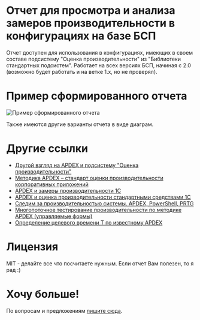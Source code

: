 # Отчет для просмотра и анализа замеров производительности в конфигурациях на базе БСП

Отчет доступен для использования в конфигурациях, имеющих в своем составе подсистему "Оценка производительности" из "Библиотеки стандартных подсистем". Работает на всех версиях БСП, начиная с 2.0 (возможно будет работать и на ветке 1.x, но не проверял).

# Пример сформированного отчета

![Пример сформированного отчета](https://github.com/YPermitin/PerformanceMeasurementsAnalyzer-for-1C-Enterprise-8.x/blob/master/media/%D0%9F%D1%80%D0%B8%D0%BC%D0%B5%D1%80%20%D1%81%D1%84%D0%BE%D1%80%D0%BC%D0%B8%D1%80%D0%BE%D0%B2%D0%B0%D0%BD%D0%BD%D0%BE%D0%B3%D0%BE%20%D0%BE%D1%82%D1%87%D0%B5%D1%82%D0%B0.PNG)

Также имеются другие варианты отчета в виде диаграм.

# Другие ссылки

- [Другой взгляд на APDEX и подсистему "Оценка производительности"](https://infostart.ru/public/1006853/)
- [Методика APDEX – стандарт оценки производительности корпоративных приложений](https://infostart.ru/redirect.php?url=aHR0cDovL3d3dy5naWxldi5ydS9hcGRleC10ZW9yaXlhLw==)
- [APDEX и замеры производительности 1С](https://infostart.ru/redirect.php?url=aHR0cHM6Ly9oYWJyLmNvbS9ydS9jb21wYW55L2tub3BrYS9ibG9nLzMzOTM5NC8=)
- [APDEX и оценка производительности стандартными средствами 1С](https://infostart.ru/public/155644/)
- [Следим за производительностью системы. APDEX, PowerShell, PRTG](https://infostart.ru/public/691540/)
- [Многопоточное тестирование производительности по методике APDEX (управляемые формы)](https://infostart.ru/public/137285/)
- [Определение целевого времени Т по известному APDEX](https://infostart.ru/public/137285/)

# Лицензия

MIT - делайте все что посчитаете нужным. Если отчет Вам полезен, то я рад :)

# Хочу больше!

По вопросам и предложениям [пишите сюда](https://github.com/YPermitin/PerformanceMeasurementsAnalyzer-for-1C-Enterprise-8.x/issues/new).
